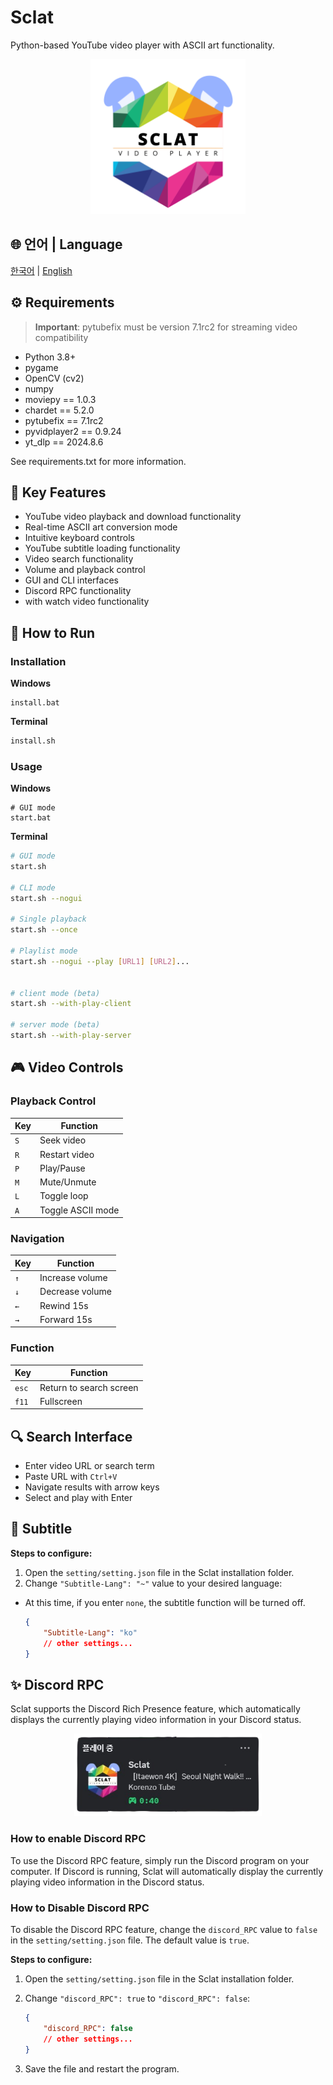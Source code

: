 # Sclat

Python-based YouTube video player with ASCII art functionality.

<p align="center">
    <img src="../asset/sclatLogo.png" width="248" alt="Sclat Logo">
</p>

## 🌐 언어 | Language

[한국어](README.md) | [English](../docs/README.en.md)

## ⚙️ Requirements

> **Important**: pytubefix must be version 7.1rc2 for streaming video compatibility

-   Python 3.8+
-   pygame
-   OpenCV (cv2)
-   numpy
-   moviepy == 1.0.3
-   chardet == 5.2.0
-   pytubefix == 7.1rc2
-   pyvidplayer2 == 0.9.24
-   yt_dlp == 2024.8.6

See requirements.txt for more information.

## 🌟 Key Features

-   YouTube video playback and download functionality
-   Real-time ASCII art conversion mode
-   Intuitive keyboard controls
-   YouTube subtitle loading functionality
-   Video search functionality
-   Volume and playback control
-   GUI and CLI interfaces
-   Discord RPC functionality
-   with watch video functionality

## 🚀 How to Run

### Installation

**Windows**

```batch
install.bat
```

**Terminal**

```bash
install.sh
```

### Usage

**Windows**

```batch
# GUI mode
start.bat
```

**Terminal**

```bash
# GUI mode
start.sh

# CLI mode
start.sh --nogui

# Single playback
start.sh --once

# Playlist mode
start.sh --nogui --play [URL1] [URL2]...


# client mode (beta)
start.sh --with-play-client

# server mode (beta)
start.sh --with-play-server
```

## 🎮 Video Controls

### Playback Control

| Key | Function          |
| --- | ----------------- |
| `S` | Seek video        |
| `R` | Restart video     |
| `P` | Play/Pause        |
| `M` | Mute/Unmute       |
| `L` | Toggle loop       |
| `A` | Toggle ASCII mode |

### Navigation

| Key | Function        |
| --- | --------------- |
| `↑` | Increase volume |
| `↓` | Decrease volume |
| `←` | Rewind 15s      |
| `→` | Forward 15s     |

### Function

| Key   | Function                |
| ----- | ----------------------- |
| `esc` | Return to search screen |
| `f11` | Fullscreen              |

## 🔍 Search Interface

-   Enter video URL or search term
-   Paste URL with `Ctrl+V`
-   Navigate results with arrow keys
-   Select and play with Enter

## 💬 Subtitle

**Steps to configure:**

1. Open the `setting/setting.json` file in the Sclat installation folder.
2. Change `"Subtitle-Lang": "~"` value to your desired language:

-   At this time, if you enter `none`, the subtitle function will be turned off.

    ```json
    {
        "Subtitle-Lang": "ko"
        // other settings...
    }
    ```

## ✨ Discord RPC

Sclat supports the Discord Rich Presence feature, which automatically displays the currently playing video information in your Discord status.

<p align="center">
    <img src="../asset/discordRPC.png" width="300" alt="Discord RPC image">
</p>

### How to enable Discord RPC

To use the Discord RPC feature, simply run the Discord program on your computer. If Discord is running, Sclat will automatically display the currently playing video information in the Discord status.

### How to Disable Discord RPC

To disable the Discord RPC feature, change the `discord_RPC` value to `false` in the `setting/setting.json` file. The default value is `true`.

**Steps to configure:**

1. Open the `setting/setting.json` file in the Sclat installation folder.
2. Change `"discord_RPC": true` to `"discord_RPC": false`:

    ```json
    {
        "discord_RPC": false
        // other settings...
    }
    ```

3. Save the file and restart the program.

